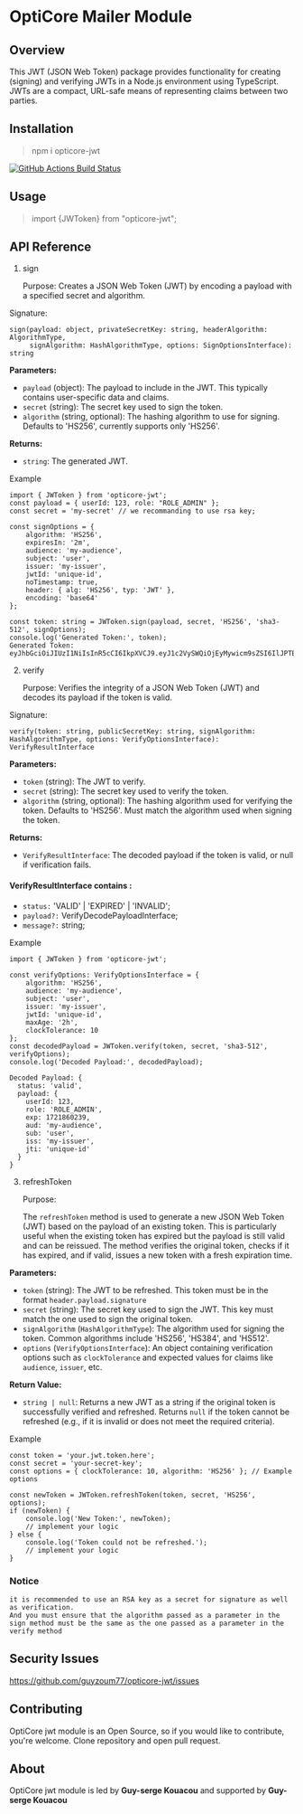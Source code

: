 # OptiCore Mailer Module

Overview
------------
This JWT (JSON Web Token) package provides functionality for creating (signing) and verifying JWTs in a Node.js environment using TypeScript. JWTs are a compact, URL-safe means of representing claims between two parties.

Installation
------------
<blockquote>npm i opticore-jwt</blockquote>

<p align="center">

<a href="https://github.com/guyzoum77/opticore-jwt/actions?query=workflow%3ATests+branch%3Amaster"><img src="https://github.com/opticore-hashpassword/workflows/Tests/badge.svg?branch=master" alt="GitHub Actions Build Status"></a></p>


Usage
-------------
<blockquote>import {JWToken} from "opticore-jwt";</blockquote>

API Reference
-------------
1. sign
   
   Purpose:
   Creates a JSON Web Token (JWT) by encoding a payload with a specified secret and algorithm.
   
Signature:
```
sign(payload: object, privateSecretKey: string, headerAlgorithm: AlgorithmType, 
     signAlgorithm: HashAlgorithmType, options: SignOptionsInterface): string
```

**Parameters:**
* `payload` (object): The payload to include in the JWT. This typically contains user-specific data and claims.
* `secret` (string): The secret key used to sign the token.
* `algorithm` (string, optional): The hashing algorithm to use for signing. Defaults to 'HS256', currently supports only 'HS256'.

**Returns:**
* `string`: The generated JWT.

Example
```
import { JWToken } from 'opticore-jwt';
const payload = { userId: 123, role: "ROLE_ADMIN" };
const secret = 'my-secret' // we recommanding to use rsa key;

const signOptions = {
    algorithm: 'HS256',
    expiresIn: '2m',
    audience: 'my-audience',
    subject: 'user',
    issuer: 'my-issuer',
    jwtId: 'unique-id',
    noTimestamp: true,
    header: { alg: 'HS256', typ: 'JWT' },
    encoding: 'base64'
};

const token: string = JWToken.sign(payload, secret, 'HS256', 'sha3-512', signOptions);
console.log('Generated Token:', token);
Generated Token: eyJhbGciOiJIUzI1NiIsInR5cCI6IkpXVCJ9.eyJ1c2VySWQiOjEyMywicm9sZSI6IlJPTEVfQURNSU4iLCJleHAiOjE3MjE4MzMxNjMsImF1ZCI6Im15LWF1ZGllbmNlIiwic3ViIjoidXNlciIsImlzcyI6Im15LWlzc3VlciIsImp0aSI6InVuaXF1ZS1pZCJ9.3dW3Zq3WUD1ob0WVi0qTSst2JfzovzwtzX3F0Rqp8si7GvwdKYAAVkulgkWj1b6AMMYcUh5rtnHPmbPf3aiE3A
```

2. verify

   Purpose:
   Verifies the integrity of a JSON Web Token (JWT) and decodes its payload if the token is valid.

Signature:
```
verify(token: string, publicSecretKey: string, signAlgorithm: HashAlgorithmType, options: VerifyOptionsInterface): VerifyResultInterface
```
**Parameters:**
* `token` (string): The JWT to verify.
* `secret` (string): The secret key used to verify the token.
* `algorithm` (string, optional): The hashing algorithm used for verifying the token. Defaults to 'HS256'. Must match the algorithm used when signing the token.

**Returns:**
* `VerifyResultInterface`: The decoded payload if the token is valid, or null if verification fails.

#### VerifyResultInterface contains :
* `status:` 'VALID' | 'EXPIRED' | 'INVALID';
* `payload?:` VerifyDecodePayloadInterface;
* `message?:` string;

Example
```
import { JWToken } from 'opticore-jwt';

const verifyOptions: VerifyOptionsInterface = {
    algorithm: 'HS256',
    audience: 'my-audience',
    subject: 'user',
    issuer: 'my-issuer',
    jwtId: 'unique-id',
    maxAge: '2h',
    clockTolerance: 10
};
const decodedPayload = JWToken.verify(token, secret, 'sha3-512', verifyOptions);
console.log('Decoded Payload:', decodedPayload);

Decoded Payload: {
  status: 'valid',
  payload: {
    userId: 123,
    role: 'ROLE_ADMIN',
    exp: 1721860239,
    aud: 'my-audience',
    sub: 'user',
    iss: 'my-issuer',
    jti: 'unique-id'
  }
}
```

3. refreshToken
   
   Purpose:
   
   The `refreshToken` method is used to generate a new JSON Web Token (JWT) based on the payload of an existing token. This is particularly useful when the existing token has expired but the payload is still valid and can be reissued. The method verifies the original token, checks if it has expired, and if valid, issues a new token with a fresh expiration time.

**Parameters:**
* `token` (string): The JWT to be refreshed. This token must be in the format `header.payload.signature`
* `secret` (string): The secret key used to sign the JWT. This key must match the one used to sign the original token.
* `signAlgorithm` (`HashAlgorithmType`): The algorithm used for signing the token. Common algorithms include 'HS256', 'HS384', and 'HS512'.
* `options` (`VerifyOptionsInterface`): An object containing verification options such as `clockTolerance` and expected values for claims like `audience`, `issuer`, etc.

**Return Value:**
* `string | null`: Returns a new JWT as a string if the original token is successfully verified and refreshed. Returns `null` if the token cannot be refreshed (e.g., if it is invalid or does not meet the required criteria).

Example
```
const token = 'your.jwt.token.here';
const secret = 'your-secret-key';
const options = { clockTolerance: 10, algorithm: 'HS256' }; // Example options

const newToken = JWToken.refreshToken(token, secret, 'HS256', options);
if (newToken) {
    console.log('New Token:', newToken);
    // implement your logic 
} else {
    console.log('Token could not be refreshed.');
    // implement your logic 
}
```

### **Notice**
```
it is recommended to use an RSA key as a secret for signature as well as verification.
And you must ensure that the algorithm passed as a parameter in the sign method must be the same as the one passed as a parameter in the verify method
```

Security Issues
---------------
https://github.com/guyzoum77/opticore-jwt/issues

Contributing
------------
OptiCore jwt module is an Open Source, so if you would like to contribute, you're welcome. Clone repository and open pull request.

About
--------
OptiCore jwt module is led by **Guy-serge Kouacou** and supported by **Guy-serge Kouacou**

